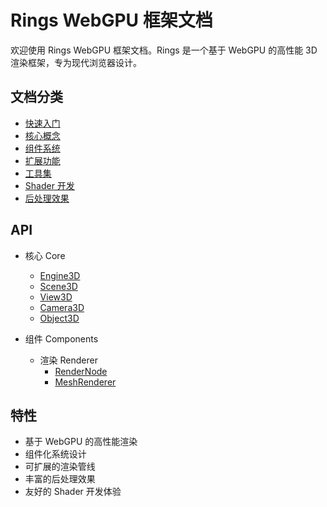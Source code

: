 # Rings WebGPU 框架文档

欢迎使用 Rings WebGPU 框架文档。Rings 是一个基于 WebGPU 的高性能 3D 渲染框架，专为现代浏览器设计。

## 文档分类

- [快速入门](/quick-start)
- [核心概念](/core)
- [组件系统](/components)
- [扩展功能](/extensions)
- [工具集](/tools)
- [Shader 开发](/shaders)
- [后处理效果](/post-processing)

## API

- 核心 Core
  - [Engine3D](/api/core/Engine3D)
  - [Scene3D](/api/core/Scene3D)
  - [View3D](/api/core/View3D)
  - [Camera3D](/api/core/Camera3D)
  - [Object3D](/api/core/Object3D)

- 组件 Components
  - 渲染 Renderer
    - [RenderNode](/api/components/renderer/RenderNode)
    - [MeshRenderer](/api/components/renderer/MeshRenderer)

## 特性

- 基于 WebGPU 的高性能渲染
- 组件化系统设计
- 可扩展的渲染管线
- 丰富的后处理效果
- 友好的 Shader 开发体验
